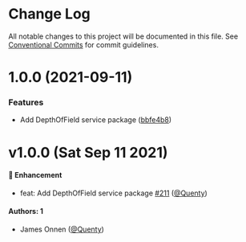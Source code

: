# Change Log

All notable changes to this project will be documented in this file.
See [Conventional Commits](https://conventionalcommits.org) for commit guidelines.

# 1.0.0 (2021-09-11)


### Features

* Add DepthOfField service package ([bbfe4b8](https://github.com/Quenty/NevermoreEngine/commit/bbfe4b8fbd191902d9e93cbac97f8eff850385ad))





# v1.0.0 (Sat Sep 11 2021)

#### 🚀 Enhancement

- feat: Add DepthOfField service package [#211](https://github.com/Quenty/NevermoreEngine/pull/211) ([@Quenty](https://github.com/Quenty))

#### Authors: 1

- James Onnen ([@Quenty](https://github.com/Quenty))
